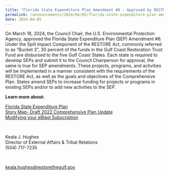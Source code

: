 ```yaml
---
title: "Florida State Expenditure Plan Amendment #6 - Approved by RESTORE Council Chair"
permalink: /announcements/2024/04/05/florida-state-expenditure-plan-amendment-6-approved-restore-council-chair/
date: 2024-04-05
---
```


On March 18, 2024, the Council Chair, the U.S. Environmental Protection Agency, approved the Florida State Expenditure Plan (SEP) Amendment #6. Under the Spill Impact Component of the RESTORE Act, commonly referred to as “Bucket 3”, 30 percent of the funds in the Gulf Coast Restoration Trust Fund are disbursed to the five Gulf Coast States. Each state is required to develop SEPs and submit it to the Council Chairperson for approval, the same is true for SEP amendments. These projects, programs, and activities will be implemented in a manner consistent with the requirements of the RESTORE Act, as well as the goals and objectives of the Comprehensive Plan. States amend SEPs to increase funding for projects or programs in existing SEPs and/or to add new activities to the SEP.

**Learn more about:**

[Florida State Expenditure Plan](/spill-impact-component/florida)  
[Story Map- Draft 2022 Comprehensive Plan Update](https://gcc02.safelinks.protection.outlook.com/?url=https%3A%2F%2Farcg.is%2F0vzX841&data=05%7C02%7Celwilson%40contractor.usgs.gov%7C10695f4edb07484b564208dc48591993%7C0693b5ba4b184d7b9341f32f400a5494%7C0%7C0%7C638464794721924151%7CUnknown%7CTWFpbGZsb3d8eyJWIjoiMC4wLjAwMDAiLCJQIjoiV2luMzIiLCJBTiI6Ik1haWwiLCJXVCI6Mn0%3D%7C0%7C%7C%7C&sdata=%2Fr1NhriE%2FLiNE2kDDOh8E%2FmlzB3H4lvOg1NmtSoGiac%3D&reserved=0)  
[Modifying your eBlast Subscription](https://gcc02.safelinks.protection.outlook.com/?url=https%3A%2F%2Fwww.restorethegulf.gov%2Fapps%2Feblast%2FModifyInformation.aspx&data=05%7C02%7Celwilson%40contractor.usgs.gov%7C10695f4edb07484b564208dc48591993%7C0693b5ba4b184d7b9341f32f400a5494%7C0%7C0%7C638464794721931742%7CUnknown%7CTWFpbGZsb3d8eyJWIjoiMC4wLjAwMDAiLCJQIjoiV2luMzIiLCJBTiI6Ik1haWwiLCJXVCI6Mn0%3D%7C0%7C%7C%7C&sdata=%2FZP153zNu9lFeQVvcfdEFe8kiSTL5k1b0TT6MN%2FSQ04%3D&reserved=0)

 

Keala J. Hughes  
Director of External Affairs & Tribal Relations  
(504) 717-7235

 

[keala.hughes@restorethegulf.gov](mailto:keala.hughes@restorethegulf.gov)
